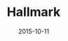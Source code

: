 ---
date: 2015-10-11
title: Hallmark
categories: silver
logo: Hallmark.png
www: http://www.hallmark.com/
---